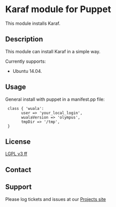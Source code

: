 # Karaf module for Puppet #

This module installs Karaf.

## Description

This module can install Karaf in a simple way.

Currently supports:

* Ubuntu 14.04.

## Usage

General install with puppet in a manifest.pp file:

     class { 'wuala':
           user => 'your_local_login',
           wualaVersion => 'olympus',
           tmpDir => '/tmp',
     }


## License
[LGPL v3 ff](http://www.gnu.org/licenses/lgpl-3.0.de.html)


## Contact



## Support


Please log tickets and issues at our [Projects site](https://github.com/FunThomas424242/wuala.puppet)
